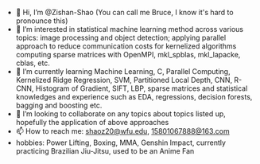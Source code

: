 - 👋 Hi, I’m @Zishan-Shao (You can call me Bruce, I know it's hard to pronounce this)
- 👀 I’m interested in statistical machine learning method across various topics: image processing and object detection; applying parallel approach to reduce communication costs for kernelized algorithms computing sparse matrices with OpenMPI, mkl_spblas, mkl_lapacke, cblas, etc.
- 🌱 I’m currently learning Machine Learning, C, Parallel Computing, Kernelized Ridge Regression, SVM, Partitioned Local Depth, CNN, R-CNN, Histogram of Gradient, SIFT, LBP, sparse matrices and statistical knowledges and experience such as EDA, regressions, decision forests, bagging and boosting etc.
- 💞️ I’m looking to collaborate on any topics about topics listed up, hopefully the application of above approaches
- 📫 How to reach me: shaoz20@wfu.edu, 15801067888@163.com
- hobbies: Power Lifting, Boxing, MMA, Genshin Impact, currently practicing Brazilian Jiu-Jitsu, used to be an Anime Fan


<!---
Zishan-Shao/Zishan-Shao is a ✨ special ✨ repository because its `README.md` (this file) appears on your GitHub profile.
You can click the Preview link to take a look at your changes.
--->
